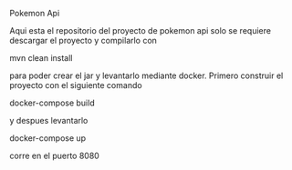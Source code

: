 Pokemon Api

Aqui esta el repositorio del proyecto de pokemon api solo se requiere descargar el proyecto y compilarlo con 

mvn clean install 

para poder crear el jar 
y levantarlo mediante docker. 
Primero construir el proyecto con el siguiente comando 

docker-compose build

y despues levantarlo 

docker-compose up 

corre en el puerto 8080 
